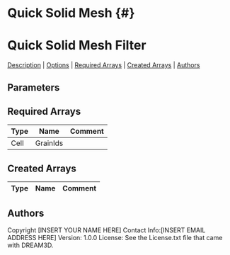 
Quick Solid Mesh {#}
======
<h1 class="pHeading1">Quick Solid Mesh Filter</h1>
<p class="pCellBody">
<a href="../Filters/QuickSolidMesh.html#wp2">Description</a>
| <a href="../Filters/QuickSolidMesh.html#wp3">Options</a>
| <a href="../Filters/QuickSolidMesh.html#wp4">Required Arrays</a>
| <a href="../Filters/QuickSolidMesh.html#wp5">Created Arrays</a>
| <a href="../Filters/QuickSolidMesh.html#wp1">Authors</a> 

## Parameters ## 
## Required Arrays ##

| Type | Name | Comment |
|------|------|---------|
| Cell | GrainIds |  |

## Created Arrays ##

| Type | Name | Comment |
|------|------|---------|
## Authors ##

Copyright [INSERT YOUR NAME HERE]
Contact Info:[INSERT EMAIL ADDRESS HERE]
Version: 1.0.0
License: See the License.txt file that came with DREAM3D.


